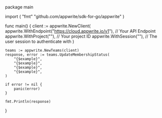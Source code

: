 package main

import (
    "fmt"
	"github.com/appwrite/sdk-for-go/appwrite"
)

func main() {
	client := appwrite.NewClient(
        appwrite.WithEndpoint("https://cloud.appwrite.io/v1"), // Your API Endpoint
        appwrite.WithProject(""), // Your project ID
        appwrite.WithSession(""), // The user session to authenticate with
    )

    teams := appwrite.NewTeams(client)
    response, error := teams.UpdateMembershipStatus(
        "{$example}",
        "{$example}",
        "{$example}",
        "{$example}",
    )

    if error != nil {
        panic(error)
    }

    fmt.Println(response)
}
